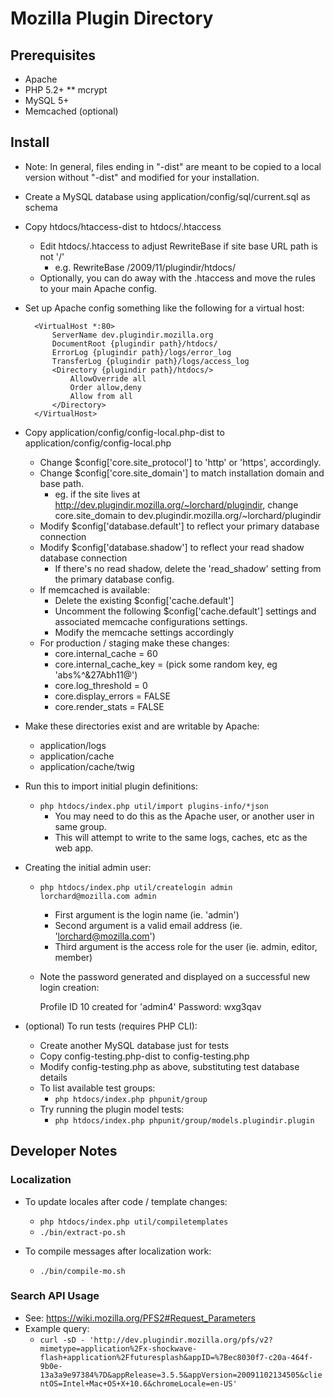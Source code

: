 # Mozilla Plugin Directory

## Prerequisites

* Apache
* PHP 5.2+
** mcrypt
* MySQL 5+
* Memcached (optional)

## Install

* Note: In general, files ending in "-dist" are meant to be copied to a local version
without "-dist" and modified for your installation.

* Create a MySQL database using application/config/sql/current.sql as schema

* Copy htdocs/htaccess-dist to htdocs/.htaccess
    * Edit htdocs/.htaccess to adjust RewriteBase if site base URL path is not '/'
        * e.g. RewriteBase /2009/11/plugindir/htdocs/
    * Optionally, you can do away with the .htaccess and move the rules to your
        main Apache config.

* Set up Apache config something like the following for a virtual host:

        <VirtualHost *:80>
            ServerName dev.plugindir.mozilla.org
            DocumentRoot {plugindir path}/htdocs/
            ErrorLog {plugindir path}/logs/error_log
            TransferLog {plugindir path}/logs/access_log
            <Directory {plugindir path}/htdocs/>
                AllowOverride all
                Order allow,deny
                Allow from all
            </Directory>
        </VirtualHost>

* Copy application/config/config-local.php-dist to application/config/config-local.php
    * Change $config['core.site_protocol'] to 'http' or 'https', accordingly.
    * Change $config['core.site_domain'] to match installation domain and base path.
        * eg. if the site lives at http://dev.plugindir.mozilla.org/~lorchard/plugindir, change core.site_domain to dev.plugindir.mozilla.org/~lorchard/plugindir
    * Modify $config['database.default'] to reflect your primary database connection
    * Modify $config['database.shadow'] to reflect your read shadow database connection
        * If there's no read shadow, delete the 'read_shadow' setting from the primary database config. 
    * If memcached is available:
        * Delete the existing $config['cache.default']
        * Uncomment the following $config['cache.default'] settings and associated memcache configurations settings.
        * Modify the memcache settings accordingly
    * For production / staging make these changes:
        * core.internal_cache = 60
        * core.internal_cache_key = (pick some random key, eg 'abs%^&27Abh11@')
        * core.log_threshold = 0
        * core.display_errors = FALSE
        * core.render_stats = FALSE

* Make these directories exist and are writable by Apache:
    * application/logs
    * application/cache
    * application/cache/twig

* Run this to import initial plugin definitions:
    * `php htdocs/index.php util/import plugins-info/*json`
        * You may need to do this as the Apache user, or another user in same group.
        * This will attempt to write to the same logs, caches, etc as the web app.

* Creating the initial admin user:
    * `php htdocs/index.php util/createlogin admin lorchard@mozilla.com admin`
        * First argument is the login name (ie. 'admin')
        * Second argument is a valid email address (ie. 'lorchard@mozilla.com')
        * Third argument is the access role for the user (ie. admin, editor, member)
    * Note the password generated and displayed on a successful new login creation:

        Profile ID 10 created for 'admin4'
        Password: wxg3qav

* (optional) To run tests (requires PHP CLI):
    * Create another MySQL database just for tests
    * Copy config-testing.php-dist to config-testing.php
    * Modify config-testing.php as above, substituting test database details
    * To list available test groups:
        * `php htdocs/index.php phpunit/group`
    * Try running the plugin model tests:
        * `php htdocs/index.php phpunit/group/models.plugindir.plugin`

## Developer Notes

### Localization

* To update locales after code / template changes:
    * `php htdocs/index.php util/compiletemplates`
    * `./bin/extract-po.sh`

* To compile messages after localization work:
    * `./bin/compile-mo.sh`

### Search API Usage

* See: https://wiki.mozilla.org/PFS2#Request_Parameters
* Example query:
    * `curl -sD - 'http://dev.plugindir.mozilla.org/pfs/v2?mimetype=application%2Fx-shockwave-flash+application%2Ffuturesplash&appID=%7Bec8030f7-c20a-464f-9b0e-13a3a9e97384%7D&appRelease=3.5.5&appVersion=20091102134505&clientOS=Intel+Mac+OS+X+10.6&chromeLocale=en-US'`


